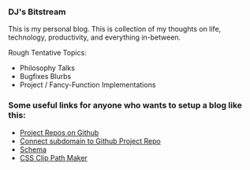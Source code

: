 ### DJ's Bitstream

This is my personal blog. This is collection of my thoughts on life, technology, productivity, and everything in-between.

Rough Tentative Topics:
- Philosophy Talks
- Bugfixes Blurbs
- Project / Fancy-Function Implementations

### Some useful links for anyone who wants to setup a blog like this:
- [Project Repos on Github](https://code.likeagirl.io/how-to-host-multiple-websites-on-github-b5ed19a86dbe)
- [Connect subdomain to Github Project Repo](https://stackoverflow.com/questions/46455900/subdomain-of-website-for-github-pages-project)
- [Schema](https://schema.org/Article)
- [CSS Clip Path Maker](https://bennettfeely.com/clippy/)